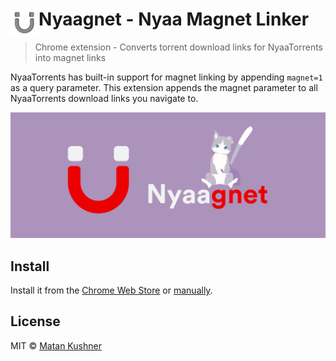 # <img src="extension/iconx48.png" width="45" align="left"> Nyaagnet - Nyaa Magnet Linker

> Chrome extension - Converts torrent download links for NyaaTorrents into magnet links

NyaaTorrents has built-in support for magnet linking by appending `magnet=1` as a query parameter. This extension appends the magnet parameter to all NyaaTorrents download links you navigate to.

![](nyaagnet-banner.png)


## Install

Install it from the [Chrome Web Store](https://chrome.google.com/webstore/detail/nyaagnet/anaccjminbfaipgpcmepjlfgnaliogma) or [manually](http://superuser.com/a/247654/6877).


## License

MIT © [Matan Kushner](https://matchai.me)
